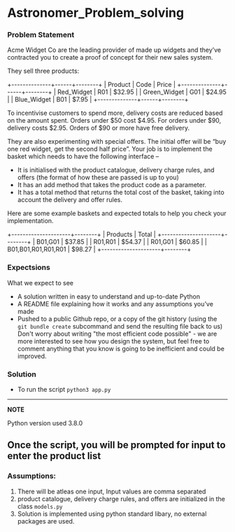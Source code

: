 # Astronomer_Problem_solving

### Problem Statement
Acme Widget Co are the leading provider of made up widgets and they’ve contracted you to
create a proof of concept for their new sales system.

They sell three products:

+--------------+------+--------+
|   Product    | Code | Price  |
+--------------+------+--------+
| Red_Widget   | R01  | $32.95 |
| Green_Widget | G01  | $24.95 |
| Blue_Widget  | B01  | $7.95  |
+--------------+------+--------+

To incentivise customers to spend more, delivery costs are reduced based on the amount
spent. Orders under $50 cost $4.95. For orders under $90, delivery costs $2.95. Orders of
$90 or more have free delivery.

They are also experimenting with special offers. The initial offer will be “buy one red widget,
get the second half price”.
Your job is to implement the basket which needs to have the following interface –
- It is initialised with the product catalogue, delivery charge rules, and offers (the format
of how these are passed is up to you)
- It has an add method that takes the product code as a parameter.
- It has a total method that returns the total cost of the basket, taking into account the
delivery and offer rules.

Here are some example baskets and expected totals to help you check your implementation.

+---------------------+--------+
|      Products       | Total  |
+---------------------+--------+
| B01,G01             | $37.85 |
| R01,R01             | $54.37 |
| R01,G01             | $60.85 |
| B01,B01,R01,R01,R01 | $98.27 |
+---------------------+--------+

### Expectsions 

What we expect to see

- A solution written in easy to understand and up-to-date Python
- A README file explaining how it works and any assumptions you’ve made
- Pushed to a public Github repo, or a copy of the git history (using the `git bundle
create` subcommand and send the resulting file back to us)
Don't worry about writing "the most efficient code possible" - we are more interested to see
how you design the system, but feel free to comment anything that you know is going to be
inefficient and could be improved.

### Solution 


- To run the script `python3 app.py`

---
**NOTE**

Python version used 3.8.0

Once the script, you will be prompted for input to enter the product list
---

### Assumptions:

1. There will be atleas one input, Input values are comma separated
2. product catalogue, delivery charge rules, and offers are initialized in the class `models.py`
3. Solution is implemented using python standard libary, no external packages are used.

